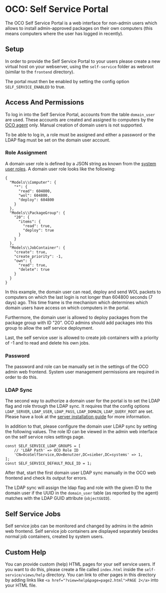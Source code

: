 # OCO: Self Service Portal
The OCO Self Service Portal is a web interface for non-admin users which allows to install admin-approved packages on their own computers (this means computers where the user has logged in recently).

## Setup
In order to provide the Self Service Portal to your users please create a new virtual host on your webserver, using the `self-service` folder as webroot (similar to the `frontend` directory).

The portal must then be enabled by setting the config option `SELF_SERVICE_ENABLED` to true.

## Access And Permissions
To log in into the Self Service Portal, accounts from the table `domain_user` are used. These accounts are created and assigned to computers by the [OCO agent](https://github.com/schorschii/oco-agent) only. Manual creation of domain users is not supported.

To be able to log in, a role must be assigned and either a password or the LDAP flag must be set on the domain user account.

### Role Assignment
A domain user role is defined by a JSON string as known from the [system user roles](Permissions.md). A domain user role looks like the following:
```
{
  "Models\\Computer": {
    "*": {
      "read": 604800,
      "wol": 604800,
      "deploy": 604800
    }
  },
  "Models\\PackageGroup": {
    "20": {
      "items": {
        "read": true,
        "deploy": true
      }
    }
  },
  "Models\\JobContainer": {
    "create": true,
    "create_priority": -1,
    "own": {
      "read": true,
      "delete": true
    }
  }
}
```
In this example, the domain user can read, deploy and send WOL packets to computers on which the last login is not longer than 604800 seconds (7 days) ago. This time frame is the mechanism which determines which domain users have access on which computers in the portal.

Furthermore, the domain user is allowed to deploy packages from the package group with ID "20". OCO admins should add packages into this group to allow the self service deployment.

Last, the self service user is allowed to create job containers with a priority of -1 and to read and delete his own jobs.

### Password
The password and role can be manually set in the settings of the OCO admin web frontend. System user management permissions are required in order to do this.

### LDAP Sync
The second way to authorize a domain user for the portal is to set the LDAP flag and role through the LDAP sync. It requires that the config options `LDAP_SERVER`, `LDAP_USER`, `LDAP_PASS`, `LDAP_DOMAIN`, `LDAP_QUERY_ROOT` are set. Please have a look at the [server installation guide](Server-Installation.md) for more information.

In addition to that, please configure the domain user LDAP sync by setting the following values. The role ID can be viewed in the admin web interface on the self service roles settings page.
```
const SELF_SERVICE_LDAP_GROUPS = [
	// 'LDÁP Path' => OCO Role ID
	'CN=OcoSelfService,OU=Benutzer,DC=sieber,DC=systems' => 1,
];
const SELF_SERVICE_DEFAULT_ROLE_ID = 1;
```
After that, start the first domain user LDAP sync manually in the OCO web frontend and check its output for errors.

The LDAP sync will assign the ldap flag and role with the given ID to the domain user if the UUID in the `domain_user` table (as reported by the agent) matches with the LDAP GUID attribute (`objectGUID`).

## Self Service Jobs
Self service jobs can be monitored and changed by admins in the admin web frontend. Self service job containers are displayed separately besides normal job containers, created by system users.

## Custom Help
You can provide custom (help) HTML pages for your self service users. If you want to do this, please create a file called `index.html` inside the `self-service/views/help` directory. You can link to other pages in this directory by adding links like `<a href="?view=help&page=page2.html">PAGE 2</a>` into your HTML file.
